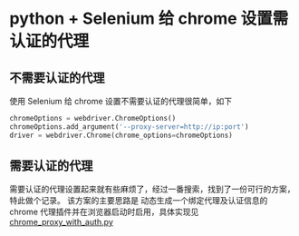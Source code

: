 # python + Selenium 给 chrome 设置需认证的代理

## 不需要认证的代理
使用 Selenium 给 chrome 设置不需要认证的代理很简单，如下
``` python
chromeOptions = webdriver.ChromeOptions()
chromeOptions.add_argument('--proxy-server=http://ip:port')  
driver = webdriver.Chrome(chrome_options=chromeOptions)
```

## 需要认证的代理
需要认证的代理设置起来就有些麻烦了，经过一番搜索，找到了一份可行的方案，特此做个记录。
该方案的主要思路是 动态生成一个绑定代理及认证信息的 chrome 代理插件并在浏览器启动时启用，具体实现见 [chrome_proxy_with_auth.py](
chrome_proxy_with_auth_/chrome_proxy_with_auth.py)
